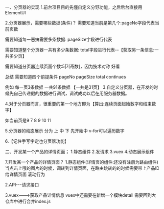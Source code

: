 一、分页器的实现
1.前台项目目的先懂自定义分野功能，之后后台直接用ElementUI

2.分页器展示，需要哪些数据(条件)？
需要知道当前是第几个:pageNo字段代表当前页数

需要知道每一恶搞需要多条数据: pageSize字段进行代表

需要知道整个分页器一共有多少条数据: total字段进行代表--【获取另一条信息:一共多少页】

需要知道分页器连续页面个数:5|7[奇数]，因为技术对称 好看

总结 需要知道四个前提条件
pageNo
pageSize
total
continues

例如 每一页3条数据  一共91条数据   【一共是31页】
3.自定义分页器，在开发的时候先自己传递假的数据进行调试，调试成功以后在用服务器数据。

4.对于分页器而言，很重要的第一个地方即为【算出:连续页面起始数字和结束数字】

如当前页是9
7 8 9 10 11

5.分页器的动态展示  分为 上 中 下  先开始中
v-for可以遍历数字

6.【记住手写字定也分页器功能】

二、开发某一个产品的详情页面；
1.静态组件
2.发请求
3.vuex
4.动态展示组件

7.开发某一个产品的详情页面？
1.静态组件(详情页的组件:还没有注册为路由组件)
当点击上哦的图片的时候，调转到详情页面，在路由跳转的的时候需要带上产品ID给详情页面
滚动行为

2.API---请求接口

3.vuex--->获取产品详情信息
vuex中还需要在新增一个模块detail
需要回到大仓库中进行合并index.js

